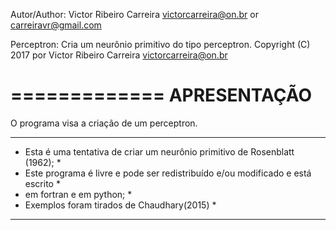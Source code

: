 Autor/Author: Victor Ribeiro Carreira <victorcarreira@on.br> or <carreiravr@gmail.com>

Perceptron: Cria um neurônio primitivo do tipo perceptron.
Copyright (C) 2017 por Victor Ribeiro Carreira <victorcarreira@on.br>

=============
APRESENTAÇÃO
=============

O programa visa a criação de um perceptron.

**********************************************************************************
* Esta é uma tentativa de criar um neurônio primitivo de Rosenblatt (1962);      *
* Este programa é livre e pode ser redistribuído e/ou modificado  e está escrito *
* em fortran e em python;                                                        *
* Exemplos foram tirados de Chaudhary(2015)                                      *
**********************************************************************************


